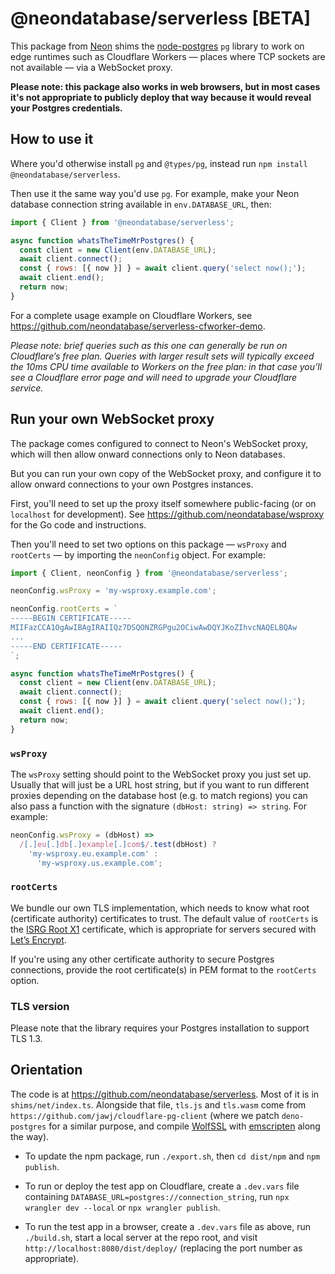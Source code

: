 # @neondatabase/serverless [BETA]

This package from [Neon](https://neon.tech) shims the [node-postgres](https://node-postgres.com/) `pg` library to work on edge runtimes such as Cloudflare Workers — places where TCP sockets are not available — via a WebSocket proxy.

**Please note: this package also works in web browsers, but in most cases it's not appropriate to publicly deploy that way because it would reveal your Postgres credentials.**


## How to use it

Where you'd otherwise install `pg` and `@types/pg`, instead run `npm install @neondatabase/serverless`.

Then use it the same way you'd use `pg`. For example, make your Neon database connection string available in `env.DATABASE_URL`, then:

```javascript
import { Client } from '@neondatabase/serverless';

async function whatsTheTimeMrPostgres() {
  const client = new Client(env.DATABASE_URL);
  await client.connect();
  const { rows: [{ now }] } = await client.query('select now();');
  await client.end();
  return now;
}
```

For a complete usage example on Cloudflare Workers, see https://github.com/neondatabase/serverless-cfworker-demo.

*Please note: brief queries such as this one can generally be run on Cloudflare’s free plan. Queries with larger result sets will typically exceed the 10ms CPU time available to Workers on the free plan: in that case you’ll see a Cloudflare error page and will need to upgrade your Cloudflare service.*

## Run your own WebSocket proxy

The package comes configured to connect to Neon's WebSocket proxy, which will then allow onward connections only to Neon databases.

But you can run your own copy of the WebSocket proxy, and configure it to allow onward connections to your own Postgres instances.

First, you'll need to set up the proxy itself somewhere public-facing (or on `localhost` for development). See https://github.com/neondatabase/wsproxy for the Go code and instructions.

Then you'll need to set two options on this package — `wsProxy` and `rootCerts` — by importing the `neonConfig` object. For example:

```javascript
import { Client, neonConfig } from '@neondatabase/serverless';

neonConfig.wsProxy = 'my-wsproxy.example.com';

neonConfig.rootCerts = `
-----BEGIN CERTIFICATE-----
MIIFazCCA1OgAwIBAgIRAIIQz7DSQONZRGPgu2OCiwAwDQYJKoZIhvcNAQELBQAw
...
-----END CERTIFICATE-----
`;

async function whatsTheTimeMrPostgres() {
  const client = new Client(env.DATABASE_URL);
  await client.connect();
  const { rows: [{ now }] } = await client.query('select now();');
  await client.end();
  return now;
}
```


### `wsProxy`

The `wsProxy` setting should point to the WebSocket proxy you just set up. Usually that will just be a URL host string, but if you want to run different proxies depending on the database host (e.g. to match regions) you can also pass a function with the signature `(dbHost: string) => string`. For example:

```javascript
neonConfig.wsProxy = (dbHost) => 
  /[.]eu[.]db[.]example[.]com$/.test(dbHost) ? 
    'my-wsproxy.eu.example.com' : 
      'my-wsproxy.us.example.com';
```


### `rootCerts`

We bundle our own TLS implementation, which needs to know what root (certificate authority) certificates to trust. The default value of `rootCerts` is the [ISRG Root X1](https://letsencrypt.org/certificates/) certificate, which is appropriate for servers secured with [Let’s Encrypt](https://letsencrypt.org/).

If you're using any other certificate authority to secure Postgres connections, provide the root certificate(s) in PEM format to the `rootCerts` option.


### TLS version

Please note that the library requires your Postgres installation to support TLS 1.3.


## Orientation

The code is at https://github.com/neondatabase/serverless. Most of it is in `shims/net/index.ts`. Alongside that file, `tls.js` and `tls.wasm` come from `https://github.com/jawj/cloudflare-pg-client` (where we patch `deno-postgres` for a similar purpose, and compile [WolfSSL](https://www.wolfssl.com/) with [emscripten](https://emscripten.org/) along the way).

* To update the npm package, run `./export.sh`, then `cd dist/npm` and `npm publish`.

* To run or deploy the test app on Cloudflare, create a `.dev.vars` file containing `DATABASE_URL=postgres://connection_string`, run `npx wrangler dev --local` or `npx wrangler publish`.

* To run the test app in a browser, create a `.dev.vars` file as above, run `./build.sh`, start a local server at the repo root, and visit `http://localhost:8080/dist/deploy/` (replacing the port number as appropriate).
